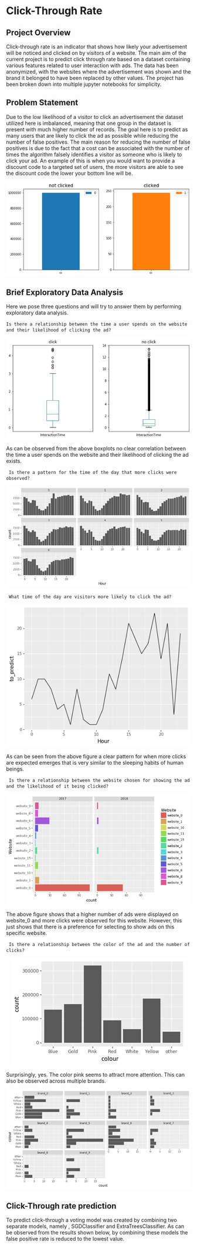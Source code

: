 # Click-Through Rate

 ## Project Overview
 
Click-through rate is an indicator that shows how likely your advertisement will be noticed and clicked on by visitors of a website. The main aim of the current project is to predict click through rate based on a dataset containing various features related to user interaction with ads. The data has been anonymized, with the websites where the advertisement was shown and the brand it belonged to have been replaced by other values. The project has been broken down into multiple jupyter notebooks for simplicity. 

## Problem Statement
Due to the low likelihood of a visitor to click an advertisement the dataset utilized here is imbalanced, meaning that one group in the dataset is present with much higher number of records. The goal here is to predict as many users that are likely to click the ad as possible while reducing the number of false positives. The main reason for reducing the number of false positives is due to the fact that a cost can be associated with the number of times the algorithm falsely identifies a visitor as someone who is likely to click your ad. An example of this is when you would want to provide a discount code to a targeted set of users, the more visitors are able to see the discount code the lower your bottom line will be.
<p align='center'>
<img src='../images/bar_imbalance.png' >
</p>

## Brief Exploratory Data Analysis

Here we pose three questions and will try to answer them by performing exploratory data analysis. 
```  
Is there a relationship between the time a user spends on the website and their likelihood of clicking the ad?
```  
<p align='center'>
 <img src='../images/inteeraction_click.png'></img>
</p>
As can be observed from the above boxplots no clear correlation between the time a user spends on the website and their likelihood of clicking the ad exists.

```  
 Is there a pattern for the time of the day that more clicks were observed?
```  
<p align='center'>
 <img src='../images/weekday_time.png'></img>
</p>

```  
 What time of the day are visitors more likely to click the ad?
```  

<p align='center'>
 <img src='../images/likely_clicks.png'></img>
</p>

As can be seen from the above figure a clear pattern for when more clicks are expected emerges that is very similar to the sleeping habits of human beings.

```  
 Is there a relationship between the website chosen for showing the ad and the likelihood of it being clicked?
```  
<p align='center'>
 <img src='../images/website_max_clicks.png'></img>
</p>

The above figure shows that a higher number of ads were displayed on website_0 and more clicks were observed for this website. However, this just shows that there is a preference for selecting to show ads on this specific website.


```  
 Is there a relationship between the color of the ad and the number of clicks?
```  

<p align='center'>
 <img src='../images/color_ad.png'></img>
</p>

Surprisingly, yes. The color pink seems to attract more attention. This can also be observed across multiple brands.

<p align='center'>
 <img src='../images/color_brand.png'></img>
</p>


## Click-Through rate prediction
To predict click-through a voting model was created by combining two separate models, namely , SGDClassifier and ExtraTreesClassifier. As can be observed from the results shown below, by combining these models the false positive rate is reduced to the lowest value.


